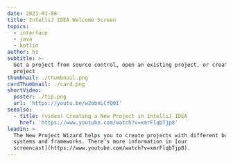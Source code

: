 ```yaml
---
date: 2021-01-08
title: IntelliJ IDEA Welcome Screen
topics:
  - interface
  - java
  - kotlin
author: hs
subtitle: >-
  Get a project from source control, open an existing project, or create a new
  project
thumbnail: ./thumbnail.png
cardThumbnail: ./card.png
shortVideo:
  poster: ./tip.png
  url: 'https://youtu.be/w2obnLCfQ0I'
seealso:
  - title: (video) Creating a New Project in IntelliJ IDEA
    href: 'https://www.youtube.com/watch?v=xmrFlqbTjp8'
leadin: >
  The New Project Wizard helps you to create projects with different build
  systems and frameworks. There's more information in [our
  screencast](https://www.youtube.com/watch?v=xmrFlqbTjp8).
---
```


